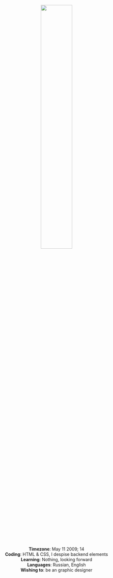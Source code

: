 <p align="center" width="100%">
    <img src="https://github.com/bjuonday/bjuonday/assets/113231787/29af257f-6720-4b46-8df3-bf21dbadebee" width="45%">
<br>
    <b>Timezone</b>: May 11 2009; 14<br>
    <b>Coding</b>: HTML & CSS, I despise backend elements<br>
    <b>Learning</b>: Nothing, looking forward<br>
    <b>Languages</b>: Russian, English<br>
    <b>Wishing to</b>: be an graphic designer
</p>
